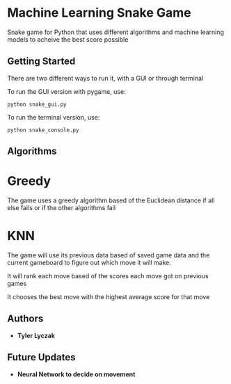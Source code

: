 # Machine Learning Snake Game
Snake game for Python that uses different algorithms and machine learning models
to acheive the best score possible


## Getting Started

There are two different ways to run it, with a GUI or through terminal

To run the GUI version with pygame, use:
```
python snake_gui.py
```

To run the terminal version, use:
```
python snake_console.py
```

## Algorithms

# Greedy
The game uses a greedy algorithm based of the Euclidean distance if all else fails
or if the other algorithms fail

# KNN
The game will use its previous data based of saved game data and the current gameboard
to figure out which move it will make.

It will rank each move based of the scores each move got on previous games

It chooses the best move with the highest average score for that move


## Authors

* **Tyler Lyczak**

## Future Updates

* **Neural Network to decide on movement**
